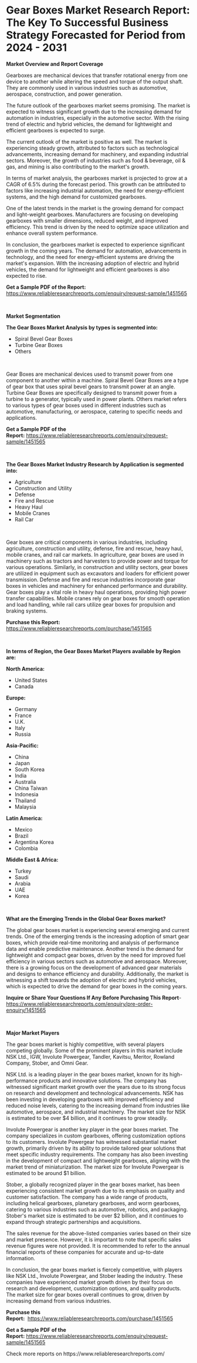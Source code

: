 <p><h1>Gear Boxes Market Research Report: The Key To Successful Business Strategy Forecasted for Period from 2024 - 2031</h1></p><p><strong>Market Overview and Report Coverage</strong></p>
<p><p>Gearboxes are mechanical devices that transfer rotational energy from one device to another while altering the speed and torque of the output shaft. They are commonly used in various industries such as automotive, aerospace, construction, and power generation.</p><p>The future outlook of the gearboxes market seems promising. The market is expected to witness significant growth due to the increasing demand for automation in industries, especially in the automotive sector. With the rising trend of electric and hybrid vehicles, the demand for lightweight and efficient gearboxes is expected to surge.</p><p>The current outlook of the market is positive as well. The market is experiencing steady growth, attributed to factors such as technological advancements, increasing demand for machinery, and expanding industrial sectors. Moreover, the growth of industries such as food & beverage, oil & gas, and mining is also contributing to the market's growth.</p><p>In terms of market analysis, the gearboxes market is projected to grow at a CAGR of 6.5% during the forecast period. This growth can be attributed to factors like increasing industrial automation, the need for energy-efficient systems, and the high demand for customized gearboxes.</p><p>One of the latest trends in the market is the growing demand for compact and light-weight gearboxes. Manufacturers are focusing on developing gearboxes with smaller dimensions, reduced weight, and improved efficiency. This trend is driven by the need to optimize space utilization and enhance overall system performance.</p><p>In conclusion, the gearboxes market is expected to experience significant growth in the coming years. The demand for automation, advancements in technology, and the need for energy-efficient systems are driving the market's expansion. With the increasing adoption of electric and hybrid vehicles, the demand for lightweight and efficient gearboxes is also expected to rise.</p></p>
<p><strong>Get a Sample PDF of the Report:</strong> <a href="https://www.reliableresearchreports.com/enquiry/request-sample/1451565">https://www.reliableresearchreports.com/enquiry/request-sample/1451565</a></p>
<p>&nbsp;</p>
<p><strong>Market Segmentation</strong></p>
<p><strong>The Gear Boxes Market Analysis by types is segmented into:</strong></p>
<p><ul><li>Spiral Bevel Gear Boxes</li><li>Turbine Gear Boxes</li><li>Others</li></ul></p>
<p>&nbsp;</p>
<p><p>Gear Boxes are mechanical devices used to transmit power from one component to another within a machine. Spiral Bevel Gear Boxes are a type of gear box that uses spiral bevel gears to transmit power at an angle. Turbine Gear Boxes are specifically designed to transmit power from a turbine to a generator, typically used in power plants. Others market refers to various types of gear boxes used in different industries such as automotive, manufacturing, or aerospace, catering to specific needs and applications.</p></p>
<p><strong>Get a Sample PDF of the Report:</strong>&nbsp;<a href="https://www.reliableresearchreports.com/enquiry/request-sample/1451565">https://www.reliableresearchreports.com/enquiry/request-sample/1451565</a></p>
<p>&nbsp;</p>
<p><strong>The Gear Boxes Market Industry Research by Application is segmented into:</strong></p>
<p><ul><li>Agriculture</li><li>Construction and Utility</li><li>Defense</li><li>Fire and Rescue</li><li>Heavy Haul</li><li>Mobile Cranes</li><li>Rail Car</li></ul></p>
<p>&nbsp;</p>
<p><p>Gear boxes are critical components in various industries, including agriculture, construction and utility, defense, fire and rescue, heavy haul, mobile cranes, and rail car markets. In agriculture, gear boxes are used in machinery such as tractors and harvesters to provide power and torque for various operations. Similarly, in construction and utility sectors, gear boxes are utilized in equipment such as excavators and loaders for efficient power transmission. Defense and fire and rescue industries incorporate gear boxes in vehicles and machinery for enhanced performance and durability. Gear boxes play a vital role in heavy haul operations, providing high power transfer capabilities. Mobile cranes rely on gear boxes for smooth operation and load handling, while rail cars utilize gear boxes for propulsion and braking systems.</p></p>
<p><strong>Purchase this Report:</strong>&nbsp; <a href="https://www.reliableresearchreports.com/purchase/1451565">https://www.reliableresearchreports.com/purchase/1451565</a></p>
<p>&nbsp;</p>
<p><strong>In terms of Region, the Gear Boxes Market Players available by Region are:</strong></p>
<p>
    <p> <strong> North America: </strong>
        <ul>
            <li>United States</li>
            <li>Canada</li>
        </ul>
        </p> 
    <p> <strong> Europe: </strong>
        <ul>
            <li>Germany</li>
            <li>France</li>
            <li>U.K.</li>
            <li>Italy</li>
            <li>Russia</li>
        </ul>
        </p> 
    <p> <strong> Asia-Pacific: </strong>
        <ul>
            <li>China</li>
            <li>Japan</li>
            <li>South Korea</li>
            <li>India</li>
            <li>Australia</li>
            <li>China Taiwan</li>
            <li>Indonesia</li>
            <li>Thailand</li>
            <li>Malaysia</li>
        </ul>
        </p> 
    <p> <strong> Latin America: </strong>
        <ul>
            <li>Mexico</li>
            <li>Brazil</li>
            <li>Argentina Korea</li>
            <li>Colombia</li>
        </ul>
        </p> 
    <p> <strong> Middle East & Africa: </strong>
        <ul>
            <li>Turkey</li>
            <li>Saudi</li>
            <li>Arabia</li>
            <li>UAE</li>
            <li>Korea</li>
        </ul>
    </p>
    </p>
<p>&nbsp;</p>
<p><strong>What are the Emerging Trends in the Global Gear Boxes market?</strong></p>
<p><p>The global gear boxes market is experiencing several emerging and current trends. One of the emerging trends is the increasing adoption of smart gear boxes, which provide real-time monitoring and analysis of performance data and enable predictive maintenance. Another trend is the demand for lightweight and compact gear boxes, driven by the need for improved fuel efficiency in various sectors such as automotive and aerospace. Moreover, there is a growing focus on the development of advanced gear materials and designs to enhance efficiency and durability. Additionally, the market is witnessing a shift towards the adoption of electric and hybrid vehicles, which is expected to drive the demand for gear boxes in the coming years.</p></p>
<p><strong>Inquire or Share Your Questions If Any Before Purchasing This Report</strong>- <a href="https://www.reliableresearchreports.com/enquiry/pre-order-enquiry/1451565">https://www.reliableresearchreports.com/enquiry/pre-order-enquiry/1451565</a></p>
<p>&nbsp;</p>
<p><strong>Major Market Players</strong></p>
<p><p>The gear boxes market is highly competitive, with several players competing globally. Some of the prominent players in this market include NSK Ltd., IGW, Involute Powergear, Tandler, Kavitsu, Meritor, Rowland Company, Stober, and Omni Gear.</p><p>NSK Ltd. is a leading player in the gear boxes market, known for its high-performance products and innovative solutions. The company has witnessed significant market growth over the years due to its strong focus on research and development and technological advancements. NSK has been investing in developing gearboxes with improved efficiency and reduced noise levels, catering to the increasing demand from industries like automotive, aerospace, and industrial machinery. The market size for NSK is estimated to be over $4 billion, and it continues to grow steadily.</p><p>Involute Powergear is another key player in the gear boxes market. The company specializes in custom gearboxes, offering customization options to its customers. Involute Powergear has witnessed substantial market growth, primarily driven by its ability to provide tailored gear solutions that meet specific industry requirements. The company has also been investing in the development of compact and lightweight gearboxes, aligning with the market trend of miniaturization. The market size for Involute Powergear is estimated to be around $1 billion.</p><p>Stober, a globally recognized player in the gear boxes market, has been experiencing consistent market growth due to its emphasis on quality and customer satisfaction. The company has a wide range of products, including helical gearboxes, planetary gearboxes, and worm gearboxes, catering to various industries such as automotive, robotics, and packaging. Stober's market size is estimated to be over $2 billion, and it continues to expand through strategic partnerships and acquisitions.</p><p>The sales revenue for the above-listed companies varies based on their size and market presence. However, it is important to note that specific sales revenue figures were not provided. It is recommended to refer to the annual financial reports of these companies for accurate and up-to-date information.</p><p>In conclusion, the gear boxes market is fiercely competitive, with players like NSK Ltd., Involute Powergear, and Stober leading the industry. These companies have experienced market growth driven by their focus on research and development, customization options, and quality products. The market size for gear boxes overall continues to grow, driven by increasing demand from various industries.</p></p>
<p><strong>Purchase this Report:</strong>&nbsp;&nbsp;<a href="https://www.reliableresearchreports.com/purchase/1451565">https://www.reliableresearchreports.com/purchase/1451565</a></p>
<p></p>
<p><strong>Get a Sample PDF of the Report:</strong>&nbsp;<a href="https://www.reliableresearchreports.com/enquiry/request-sample/1451565">https://www.reliableresearchreports.com/enquiry/request-sample/1451565</a></p>
<p>Check more reports on https://www.reliableresearchreports.com/</p>
